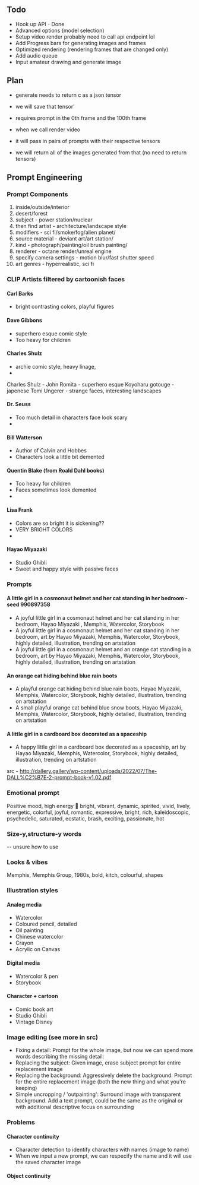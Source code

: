 ## Todo
 - Hook up API - Done
 - Advanced options (model selection)
 - Setup video render probably need to call api endpoint lol
 - Add Progress bars for generating images and frames
 - Optimized rendering (rendering frames that are changed only)
 - Add audio queue
 - Input amateur drawing and generate image

## Plan
- generate needs to return c as a json tensor
- we will save that tensor'

- requires prompt in the 0th frame and the 100th frame
- when we call render video
- it will pass in pairs of prompts with their respective tensors
- we will return all of the images generated from that (no need to return tensors)


## Prompt Engineering
### Prompt Components
1. inside/outside/interior
2. desert/forest
3. subject - power station/nuclear 
4. then find artist - architecture/landscape style
5. modifiers - sci fi/smoke/fog/alien planet/
6. source material - deviant art/art station/
7. kind - photograph/painting/oil brush painting/
8. renderer - octane render/unreal engine
9. specify camera settings - motion blur/fast shutter speed
10. art genres - hyperrealistic, sci fi



### CLIP Artists filtered by cartoonish faces
#### Carl Barks
 - bright contrasting colors, playful figures


#### Dave Gibbons 
 - superhero esque comic style
 - Too heavy for children

#### Charles Shulz
 - archie comic style, heavy linage, 
 - 
Charles Shulz - 
John Romita - superhero esque
Koyoharu gotouge - japenese
Tomi Ungerer - strange faces, interesting landscapes 

#### Dr. Seuss
 - Too much detail in characters face look scary
 - 
#### Bill Watterson
 - Author of Calvin and Hobbes
 - Characters look a little bit demented
 
#### Quentin Blake (from Roald Dahl books)
 - Too heavy for children
 - Faces sometimes look demented
 - 
#### Lisa Frank 
 - Colors are so bright it is sickening??
 - VERY BRIGHT COLORS
 - 
#### Hayao Miyazaki 
 - Studio Ghibli
 - Sweet and happy style with passive faces


### Prompts
#### A little girl in a cosmonaut helmet and her cat standing in her bedroom - seed 990897358
 - A joyful little girl in a cosmonaut helmet and her cat standing in her bedroom, Hayao Miyazaki , Memphis, Watercolor, Storybook
 - A joyful little girl in a cosmonaut helmet and her cat standing in her bedroom, art by Hayao Miyazaki, Memphis, Watercolor, Storybook, highly detailed, illustration, trending on artstation
 - A joyful little girl in a cosmonaut helmet and an orange cat standing in a bedroom, art by Hayao Miyazaki, Memphis, Watercolor, Storybook, highly detailed, illustration, trending on artstation
#### An orange cat hiding behind blue rain boots 
- A playful orange cat hiding behind blue rain boots, Hayao Miyazaki, Memphis, Watercolor, Storybook, highly detailed, illustration, trending on artstation
- A small playful orange cat behind blue snow boots, Hayao Miyazaki, Memphis, Watercolor, Storybook, highly detailed, illustration, trending on artstation
#### A little girl in a cardboard box decorated as a spaceship
 - A happy little girl in a cardboard box decorated as a spaceship, art by Hayao Miyazaki, Memphis, Watercolor, Storybook, highly detailed, illustration, trending on artstation



src - http://dallery.gallery/wp-content/uploads/2022/07/The-DALL%C2%B7E-2-prompt-book-v1.02.pdf
### Emotional prompt
Positive mood, high energy 🤪
bright, vibrant, dynamic, spirited,
vivid, lively, energetic, colorful,
joyful, romantic, expressive,
bright, rich, kaleidoscopic,
psychedelic, saturated, ecstatic,
brash, exciting, passionate, hot

### Size-y,structure-y words
-- unsure how to use

### Looks & vibes
Memphis, Memphis Group, 1980s,
bold, kitch, colourful, shapes

### Illustration styles 
#### Analog media
 - Watercolor
 - Coloured pencil, detailed
 - Oil painting 
 - Chinese watercolor
 - Crayon
 - Acrylic on Canvas 

#### Digital media
 - Watercolor & pen
 - Storybook

#### Character + cartoon
 - Comic book art
 - Studio Ghibli
 - Vintage Disney

### Image editing (see more in src)
 - Fixing a detail: Prompt for the whole image, but now we can spend more words describing the missing detail:
 - Replacing the subject: Given image, erase subject prompt for entire replacement image
 - Replacing the background: Aggressively delete the background. Prompt for the entire replacement image (both the new thing and what you're keeping)
 - Simple uncropping / 'outpainting': Surround image with transparent background. Add a text prompt, could be the same as the original or with additional descriptive focus on surrounding


### Problems
#### Character continuity
 - Character detection to identify characters with names (image to name)
 - When we input a new prompt, we can respecify the name and it will use the saved character image

#### Object continuity

